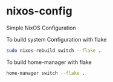# nixos-config
Simple NixOS Configuration


To build system Configuration with flake
```sh
sudo nixos-rebuild switch --flake .
```

To build home-manager with flake
```sh
home-manager switch --flake .
```
